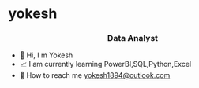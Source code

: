# yokesh
<h3 align="center">Data Analyst</h3>


- 🙌 Hi, I m Yokesh 
- 📈 I am currently learning PowerBI,SQL,Python,Excel
- 📧 How to reach me yokesh1894@outlook.com
  
